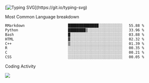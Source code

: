 [![Typing SVG](https://readme-typing-svg.demolab.com?font=Fira+Code&pause=1000&color=8873DE&width=435&lines=Hello+I'm+Ivy+Streeter!;I'm+interested+in+NGS+%26+genomics.+;Let's+connect!)](https://git.io/typing-svg)

Most Common Language breakdown
<!--START_SECTION:waka-->

```txt
RMarkdown                    ██████████████░░░░░░░░░░░   55.88 %
Python                       ████████▒░░░░░░░░░░░░░░░░   33.96 %
Bash                         █░░░░░░░░░░░░░░░░░░░░░░░░   03.88 %
HTML                         ▓░░░░░░░░░░░░░░░░░░░░░░░░   02.32 %
C++                          ▒░░░░░░░░░░░░░░░░░░░░░░░░   01.39 %
R                            ░░░░░░░░░░░░░░░░░░░░░░░░░   00.35 %
C                            ░░░░░░░░░░░░░░░░░░░░░░░░░   00.21 %
CSS                          ░░░░░░░░░░░░░░░░░░░░░░░░░   00.05 %
```

<!--END_SECTION:waka-->

Coding Activity

<a href="https://wakatime.com"><img src="https://wakatime.com/share/@9a4cf014-b079-4212-8684-4134c448a44a/94244a7a-7539-445b-b904-44f5db6b74c7.png" /></a>
